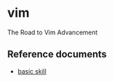 # vim
The Road to Vim Advancement

## Reference documents

- [basic skill](https://github.com/yifengyou/learn-vim)
